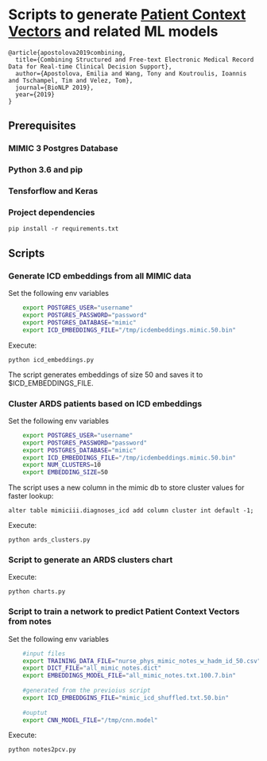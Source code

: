 # Scripts to generate [Patient Context Vectors](aclweb.org/anthology/W19-5007/) and related ML models

```
@article{apostolova2019combining,
  title={Combining Structured and Free-text Electronic Medical Record Data for Real-time Clinical Decision Support},
  author={Apostolova, Emilia and Wang, Tony and Koutroulis, Ioannis and Tschampel, Tim and Velez, Tom},
  journal={BioNLP 2019},
  year={2019}
}
```

## Prerequisites

### MIMIC 3 Postgres Database

### Python 3.6 and pip

### Tensforflow and Keras

### Project dependencies

`pip install -r requirements.txt`

## Scripts


### Generate ICD embeddings from all MIMIC data

Set the following env variables


```bash
    export POSTGRES_USER="username"
    export POSTGRES_PASSWORD="password"
    export POSTGRES_DATABASE="mimic"
    export ICD_EMBEDDINGS_FILE="/tmp/icdembeddings.mimic.50.bin"

```

Execute:

`python icd_embeddings.py`

The script generates embeddings of size 50 and saves it to $ICD_EMBEDDINGS_FILE.


### Cluster ARDS patients based on ICD embeddings


Set the following env variables

```bash
    export POSTGRES_USER="username"
    export POSTGRES_PASSWORD="password"
    export POSTGRES_DATABASE="mimic"
    export ICD_EMBEDDINGS_FILE="/tmp/icdembeddings.mimic.50.bin"
    export NUM_CLUSTERS=10
    export EMBEDDING_SIZE=50
```

The script uses a new column in the mimic db to store cluster values for faster lookup:

`
alter table mimiciii.diagnoses_icd add column cluster int default -1;
`

Execute:

`python ards_clusters.py`


### Script to generate an ARDS clusters chart

Execute:

`python charts.py`


### Script to train a network to predict Patient Context Vectors from notes

Set the following env variables

```bash
    #input files 
    export TRAINING_DATA_FILE="nurse_phys_mimic_notes_w_hadm_id_50.csv"
    export DICT_FILE="all_mimic_notes.dict"
    export EMBEDDINGS_MODEL_FILE="all_mimic_notes.txt.100.7.bin"
    
    #generated from the previoius script
    export ICD_EMBEDDGINS_FILE="mimic_icd_shuffled.txt.50.bin"
    
    #ouptut
    export CNN_MODEL_FILE="/tmp/cnn.model"
```


Execute:

`python notes2pcv.py`

